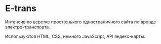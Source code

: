 # E-trans

Интенсив по верстке простtенького одностраничного сайта по аренде электро-транспорта.

Используются HTML, CSS, немного JavaScript, API яндекс-карты.
